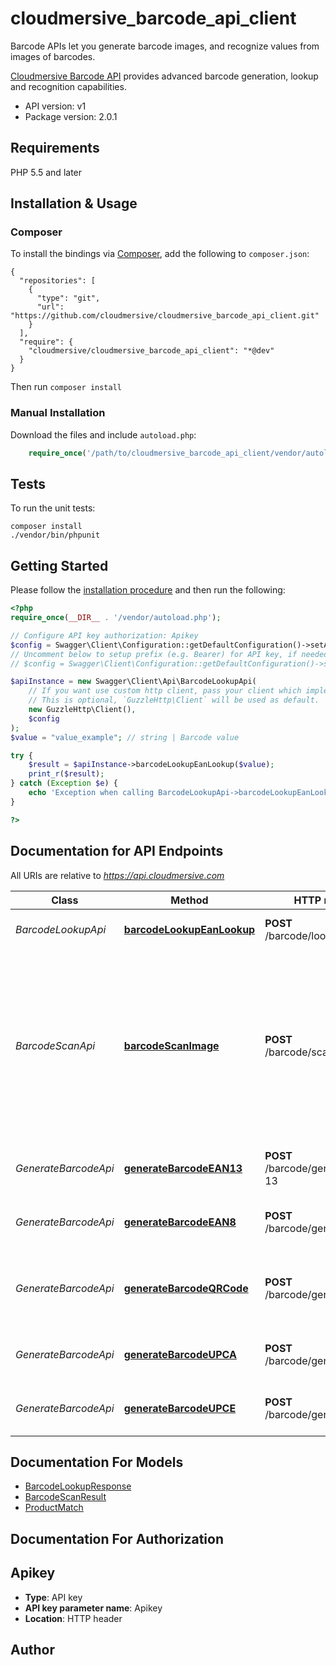 # cloudmersive_barcode_api_client
Barcode APIs let you generate barcode images, and recognize values from images of barcodes.

[Cloudmersive Barcode API](https://www.cloudmersive.com/barcode-api) provides advanced barcode generation, lookup and recognition capabilities.

- API version: v1
- Package version: 2.0.1


## Requirements

PHP 5.5 and later

## Installation & Usage
### Composer

To install the bindings via [Composer](http://getcomposer.org/), add the following to `composer.json`:

```
{
  "repositories": [
    {
      "type": "git",
      "url": "https://github.com/cloudmersive/cloudmersive_barcode_api_client.git"
    }
  ],
  "require": {
    "cloudmersive/cloudmersive_barcode_api_client": "*@dev"
  }
}
```

Then run `composer install`

### Manual Installation

Download the files and include `autoload.php`:

```php
    require_once('/path/to/cloudmersive_barcode_api_client/vendor/autoload.php');
```

## Tests

To run the unit tests:

```
composer install
./vendor/bin/phpunit
```

## Getting Started

Please follow the [installation procedure](#installation--usage) and then run the following:

```php
<?php
require_once(__DIR__ . '/vendor/autoload.php');

// Configure API key authorization: Apikey
$config = Swagger\Client\Configuration::getDefaultConfiguration()->setApiKey('Apikey', 'YOUR_API_KEY');
// Uncomment below to setup prefix (e.g. Bearer) for API key, if needed
// $config = Swagger\Client\Configuration::getDefaultConfiguration()->setApiKeyPrefix('Apikey', 'Bearer');

$apiInstance = new Swagger\Client\Api\BarcodeLookupApi(
    // If you want use custom http client, pass your client which implements `GuzzleHttp\ClientInterface`.
    // This is optional, `GuzzleHttp\Client` will be used as default.
    new GuzzleHttp\Client(),
    $config
);
$value = "value_example"; // string | Barcode value

try {
    $result = $apiInstance->barcodeLookupEanLookup($value);
    print_r($result);
} catch (Exception $e) {
    echo 'Exception when calling BarcodeLookupApi->barcodeLookupEanLookup: ', $e->getMessage(), PHP_EOL;
}

?>
```

## Documentation for API Endpoints

All URIs are relative to *https://api.cloudmersive.com*

Class | Method | HTTP request | Description
------------ | ------------- | ------------- | -------------
*BarcodeLookupApi* | [**barcodeLookupEanLookup**](docs/Api/BarcodeLookupApi.md#barcodelookupeanlookup) | **POST** /barcode/lookup/ean | Lookup a barcode value and return product data
*BarcodeScanApi* | [**barcodeScanImage**](docs/Api/BarcodeScanApi.md#barcodescanimage) | **POST** /barcode/scan/image | Scan an image for a barcode and turn the result.  Supported barcode types include AZTEC, CODABAR, CODE_39, CODE_93, CODE_128, DATA_MATRIX, EAN_8, EAN_13, ITF, MAXICODE, PDF_417, QR_CODE, RSS_14, RSS_EXPANDED, UPC_A, UPC_E, All_1D, UPC_EAN_EXTENSION, MSI, PLESSEY, IMB
*GenerateBarcodeApi* | [**generateBarcodeEAN13**](docs/Api/GenerateBarcodeApi.md#generatebarcodeean13) | **POST** /barcode/generate/ean-13 | Validates and generate a EAN-13 barcode as a PNG file, a type of 1D barcode
*GenerateBarcodeApi* | [**generateBarcodeEAN8**](docs/Api/GenerateBarcodeApi.md#generatebarcodeean8) | **POST** /barcode/generate/ean-8 | Validates and generate a EAN-8 barcode as a PNG file, a type of 1D barcode
*GenerateBarcodeApi* | [**generateBarcodeQRCode**](docs/Api/GenerateBarcodeApi.md#generatebarcodeqrcode) | **POST** /barcode/generate/qrcode | Generate a QR code barcode as a PNG file, a type of 2D barcode which can encode free-form text information
*GenerateBarcodeApi* | [**generateBarcodeUPCA**](docs/Api/GenerateBarcodeApi.md#generatebarcodeupca) | **POST** /barcode/generate/upc-a | Validate and generate a UPC-A barcode as a PNG file, a type of 1D barcode
*GenerateBarcodeApi* | [**generateBarcodeUPCE**](docs/Api/GenerateBarcodeApi.md#generatebarcodeupce) | **POST** /barcode/generate/upc-e | Validates and generate a UPC-E barcode as a PNG file, a type of 1D barcode


## Documentation For Models

 - [BarcodeLookupResponse](docs/Model/BarcodeLookupResponse.md)
 - [BarcodeScanResult](docs/Model/BarcodeScanResult.md)
 - [ProductMatch](docs/Model/ProductMatch.md)


## Documentation For Authorization


## Apikey

- **Type**: API key
- **API key parameter name**: Apikey
- **Location**: HTTP header


## Author




